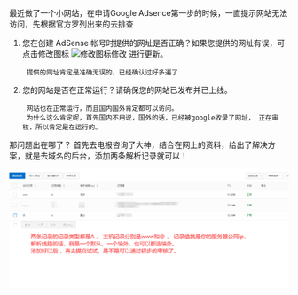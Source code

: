 最近做了一个小网站，在申请Google Adsence第一步的时候，一直提示网站无法访问，先根据官方罗列出来的去排查

1. 您在创建 AdSense 帐号时提供的网址是否正确？如果您提供的网址有误，可点击修改图标 ![修改图标](https://storage.googleapis.com/support-kms-prod/05725D5F5185E46B8EBCECB9B1835E1AEE02 "修改图标")修改 进行更新。

	 	提供的网址肯定是准确无误的，已经确认过好多遍了

2. 您的网站是否在正常运行？请确保您的网站已发布并已上线。

		网站也在正常运行，而且国内国外肯定都可以访问。   
		为什么这么肯定呢，首先国内不用说，国外的话，已经被google收录了网址， 正在审核，所以肯定是在运行的。

那问题出在哪了？ 首先去电报咨询了大神，结合在网上的资料，给出了解决方案，就是去域名的后台，添加两条解析记录就可以！

![添加解析记录](https://github.com/nalani5210/love.github.io/blob/bolg/%E7%94%B3%E8%AF%B7Google%20Adsence/adsence%E7%AC%AC%E4%B8%80%E6%AD%A5%E5%AE%A1%E6%A0%B8.png?raw=true "添加解析记录")